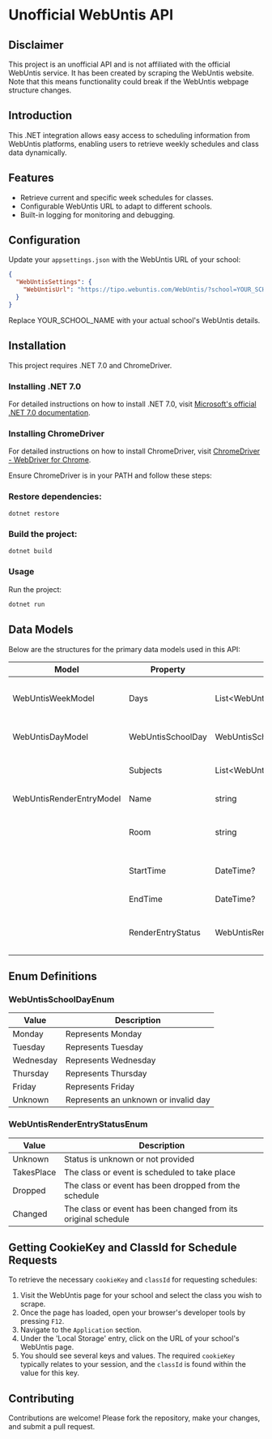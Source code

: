 # Unofficial WebUntis API

## Disclaimer
This project is an unofficial API and is not affiliated with the official WebUntis service. It has been created by scraping the WebUntis website. Note that this means functionality could break if the WebUntis webpage structure changes.

## Introduction
This .NET integration allows easy access to scheduling information from WebUntis platforms, enabling users to retrieve weekly schedules and class data dynamically.

## Features
- Retrieve current and specific week schedules for classes.
- Configurable WebUntis URL to adapt to different schools.
- Built-in logging for monitoring and debugging.

## Configuration
Update your `appsettings.json` with the WebUntis URL of your school:

```json
{
  "WebUntisSettings": {
    "WebUntisUrl": "https://tipo.webuntis.com/WebUntis/?school=YOUR_SCHOOL_NAME"
  }
}
```

Replace YOUR_SCHOOL_NAME with your actual school's WebUntis details.

## Installation
This project requires .NET 7.0 and ChromeDriver. 

### Installing .NET 7.0
For detailed instructions on how to install .NET 7.0, visit [Microsoft's official .NET 7.0 documentation](https://dotnet.microsoft.com/en-us/download/dotnet/7.0).

### Installing ChromeDriver
For detailed instructions on how to install ChromeDriver, visit [ChromeDriver - WebDriver for Chrome](https://chromedriver.chromium.org/getting-started).

Ensure ChromeDriver is in your PATH and follow these steps:

### Restore dependencies:

```bash
dotnet restore
```

### Build the project:

```bash
dotnet build
```

### Usage
Run the project:

```bash
dotnet run
```

## Data Models
Below are the structures for the primary data models used in this API:

| Model                     | Property              | Type                           | Description                            | Example Value          |
|---------------------------|-----------------------|--------------------------------|----------------------------------------|------------------------|
| WebUntisWeekModel         | Days                  | List\<WebUntisDayModel\>       | List of days with schedule entries     | [See WebUntisDayModel] |
| WebUntisDayModel          | WebUntisSchoolDay     | WebUntisSchoolDayEnum          | Enum for the day of the week           | Monday                 |
|                           | Subjects              | List\<WebUntisRenderEntryModel\> | List of subjects for the day | [See WebUntisRenderEntryModel] |
| WebUntisRenderEntryModel  | Name                  | string                         | Name of the subject                    | Mathematics            |
|                           | Room                  | string                         | Room where the subject is held         | 101                    |
|                           | StartTime             | DateTime?                      | Start time of the subject              | 2022-03-15T08:00:00    |
|                           | EndTime               | DateTime?                      | End time of the subject                | 2022-03-15T08:45:00    |
|                           | RenderEntryStatus     | WebUntisRenderEntryStatusEnum  | Status of the schedule entry           | TakesPlace             |

## Enum Definitions

### WebUntisSchoolDayEnum
| Value     | Description   |
|-----------|---------------|
| Monday    | Represents Monday |
| Tuesday   | Represents Tuesday |
| Wednesday | Represents Wednesday |
| Thursday  | Represents Thursday |
| Friday    | Represents Friday |
| Unknown   | Represents an unknown or invalid day |

### WebUntisRenderEntryStatusEnum
| Value     | Description   |
|-----------|---------------|
| Unknown   | Status is unknown or not provided |
| TakesPlace | The class or event is scheduled to take place |
| Dropped   | The class or event has been dropped from the schedule |
| Changed   | The class or event has been changed from its original schedule |

## Getting CookieKey and ClassId for Schedule Requests
To retrieve the necessary `cookieKey` and `classId` for requesting schedules:

1. Visit the WebUntis page for your school and select the class you wish to scrape.
2. Once the page has loaded, open your browser's developer tools by pressing `F12`.
3. Navigate to the `Application` section.
4. Under the 'Local Storage' entry, click on the URL of your school's WebUntis page.
5. You should see several keys and values. The required `cookieKey` typically relates to your session, and the `classId` is found within the value for this key.

## Contributing
Contributions are welcome! Please fork the repository, make your changes, and submit a pull request.
